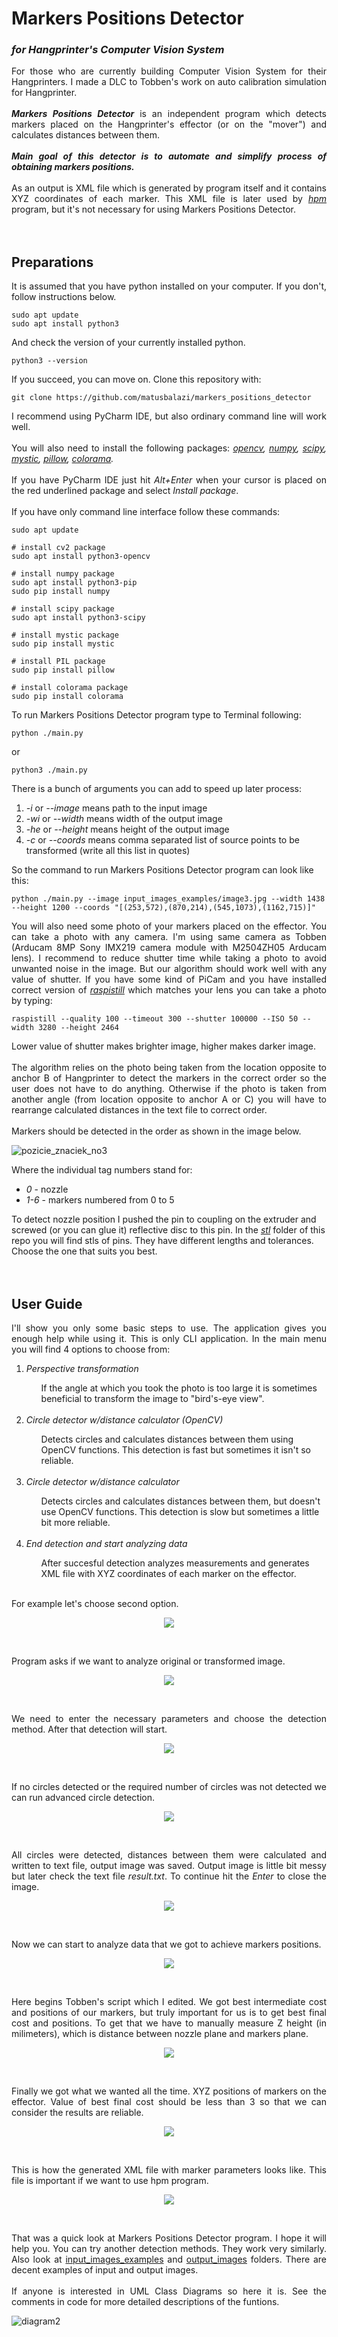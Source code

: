 # Markers Positions Detector
### _for Hangprinter's Computer Vision System_
<p align="justify">
  For those who are currently building Computer Vision System for their Hangprinters. I made a DLC to Tobben's work on auto calibration simulation for Hangprinter.<br><br>
  <b><i>Markers Positions Detector</i></b> is an independent program which detects markers placed on the Hangprinter's effector (or on the "mover") and calculates distances between them.<br><br>
  <b><i>Main goal of this detector is to automate and simplify process of obtaining markers positions.</i></b><br><br>
  As an output is XML file which is generated by program itself and it contains XYZ coordinates of each marker. This XML file is later used by 
  <i><a href=https://gitlab.com/tobben/hpm>hpm</a></i> program, but it's not necessary for using Markers Positions Detector.<br><br><br>
</p>

## Preparations
<p align="justify">
  It is assumed that you have python installed on your computer. If you don't, follow instructions below.
</p>

```
sudo apt update
sudo apt install python3
```

<p align="justify">
  And check the version of your currently installed python.
</p>

```
python3 --version
```

<p align="justify"> 
  If you succeed, you can move on. Clone this repository with:
</p>

```
git clone https://github.com/matusbalazi/markers_positions_detector
```

<p align="justify">
  I recommend using PyCharm IDE, but also ordinary command line will work well.<br><br>
  You will also need to install the following packages: 
  <i><a href="https://github.com/opencv/opencv-python">opencv</a>, 
    <a href="https://github.com/numpy/numpy">numpy</a>, 
    <a href="https://github.com/scipy/scipy">scipy</a>, 
    <a href="https://github.com/uqfoundation/mystic">mystic</a>, 
    <a href="https://github.com/python-pillow/Pillow">pillow</a>, 
    <a href="https://github.com/tartley/colorama">colorama</a>.</i><br><br>
  If you have PyCharm IDE just hit <i>Alt+Enter</i> when your cursor is placed on the red underlined package and select <i>Install package</i>.<br><br>
  If you have only command line interface follow these commands:
</p>

```
sudo apt update

# install cv2 package
sudo apt install python3-opencv

# install numpy package
sudo apt install python3-pip
sudo pip install numpy

# install scipy package
sudo apt install python3-scipy

# install mystic package
sudo pip install mystic

# install PIL package
sudo pip install pillow

# install colorama package
sudo pip install colorama
```

<p align="justify">
  To run Markers Positions Detector program type to Terminal following:
</p>

```
python ./main.py
```

<p align="justify">
  or
</p>

```
python3 ./main.py
```

<p align="justify">
  There is a bunch of arguments you can add to speed up later process:
<ol>
  <li><i>-i</i> or <i>--image</i> means path to the input image</li>
  <li><i>-wi</i> or <i>--width</i> means width of the output image</li>
  <li><i>-he</i> or <i>--height</i> means height of the output image</li>
  <li><i>-c</i> or <i>--coords</i> means comma separated list of source points to be transformed (write all this list in quotes)</li>
</ol>
  So the command to run Markers Positions Detector program can look like this:
</p>

```
python ./main.py --image input_images_examples/image3.jpg --width 1438 --height 1200 --coords "[(253,572),(870,214),(545,1073),(1162,715)]"
```

<p align="justify">
  You will also need some photo of your markers placed on the effector. You can take a photo with any camera. 
  I'm using same camera as Tobben (Arducam 8MP Sony IMX219 camera module with M2504ZH05 Arducam lens). 
  I recommend to reduce shutter time while taking a photo to avoid unwanted noise in the image.
  But our algorithm should work well with any value of shutter. If you have some kind of PiCam and you have installed correct version of 
  <i><a href="https://www.raspberrypi.com/documentation/accessories/camera.html">raspistill</a></i> which matches your lens you can take a photo by typing:
</p>

```
raspistill --quality 100 --timeout 300 --shutter 100000 --ISO 50 --width 3280 --height 2464
```

<p align="justify">
  Lower value of shutter makes brighter image, higher makes darker image.<br><br>
  The algorithm relies on the photo being taken from the location opposite to anchor B of Hangprinter to detect the markers in the correct order 
  so the user does not have to do anything. Otherwise if the photo is taken from another angle (from location opposite to anchor A or C) 
  you will have to rearrange calculated distances in the text file to correct order.<br><br>
  Markers should be detected in the order as shown in the image below.
</p>

![pozicie_znaciek_no3](https://user-images.githubusercontent.com/91671608/162260252-c1b9677c-21ef-47b1-964a-a3a10a4508d7.png)

<p align="justify">
  Where the individual tag numbers stand for:
<ul>
  <li><i>0</i> - nozzle</li>
  <li><i>1-6</i> - markers numbered from 0 to 5</li>
</ul>
To detect nozzle position I pushed the pin to coupling on the extruder and screwed (or you can glue it) reflective disc to this pin.
In the <i><a href="https://github.com/matusbalazi/markers_positions_detector/tree/master/stl">stl</a></i> folder of this repo you will
find stls of pins. They have different lengths and tolerances. Choose the one that suits you best.<br><br><br>
</p>

## User Guide
<p align="justify">
  I'll show you only some basic steps to use. The application gives you enough help while using it. This is only CLI application.
  In the main menu you will find 4 options to choose from:
  <ol>
  <li><i>Perspective transformation</i></li>
    <ul>If the angle at which you took the photo is too large it is sometimes beneficial to transform the image to "bird's-eye view".</ul><br>
  <li><i>Circle detector w/distance calculator (OpenCV)</i></li>
    <ul>Detects circles and calculates distances between them using OpenCV functions. This detection is fast but sometimes it isn't so reliable.</ul><br>
  <li><i>Circle detector w/distance calculator</i></li>
    <ul>Detects circles and calculates distances between them, but doesn't use OpenCV functions. This detection is slow but sometimes a little bit more reliable.</ul><br>
  <li><i>End detection and start analyzing data</i></li>
    <ul>After succesful detection analyzes measurements and generates XML file with XYZ coordinates of each marker on the effector.</ul><br>
  </ol>
  For example let's choose second option.
</p>

<p align="center">

<img src="https://user-images.githubusercontent.com/91671608/162267205-c56895b7-f110-4d3a-938a-22650cb3bb9f.png">
  
</p><br>

<p align="justify">
  Program asks if we want to analyze original or transformed image.
</p>

<p align="center">

<img src="https://user-images.githubusercontent.com/91671608/162272162-d100f334-caa4-4e58-8728-f8a3a014496d.png">
  
</p><br>

<p align="justify">
  We need to enter the necessary parameters and choose the detection method. After that detection will start.
</p>

<p align="center">

<img src="https://user-images.githubusercontent.com/91671608/162271966-b76c6a44-9173-4208-8c95-ef8827615e0b.png">
  
</p><br>
  
<p align="justify">
  If no circles detected or the required number of circles was not detected we can run advanced circle detection.
</p>

<p align="center">

<img src="https://user-images.githubusercontent.com/91671608/162272298-1eb5e732-053c-4c5d-bc27-7c2734143390.png">
  
</p><br>
  
<p align="justify">
  All circles were detected, distances between them were calculated and written to text file, output image was saved.
  Output image is little bit messy but later check the text file <i>result.txt</i>. To continue hit the <i>Enter</i> to close the image.
</p>

<p align="center">
  
<img src="https://user-images.githubusercontent.com/91671608/162270343-780343a3-e446-44fe-8d12-5f00594f2490.png">
  
</p><br>

<p align="justify">
  Now we can start to analyze data that we got to achieve markers positions.
</p>

<p align="center">
  
<img src="https://user-images.githubusercontent.com/91671608/162272750-ed513294-4681-44aa-a301-831fb25aaf56.png">
  
</p><br>

<p align="justify">
  Here begins Tobben's script which I edited. We got best intermediate cost and positions of our markers, but truly important for us is to get best 
  final cost and positions. To get that we have to manually measure Z height (in milimeters), which is distance between nozzle plane and markers plane.
</p>

<p align="center">
  
<img src="https://user-images.githubusercontent.com/91671608/162273859-ef15475d-c2fd-47bb-8619-f3e299e86dcd.png">
  
</p><br>

<p align="justify">
  Finally we got what we wanted all the time. XYZ positions of markers on the effector. Value of best final cost should be less than 3 so that
  we can consider the results are reliable.
</p>

<p align="center">
  
<img src="https://user-images.githubusercontent.com/91671608/162274519-4ee2835e-8284-4035-9e77-658bd2adf161.png">
  
</p><br>

<p align="justify">
  This is how the generated XML file with marker parameters looks like. This file is important if we want to use hpm program.
</p>

<p align="center">
  
<img src="https://user-images.githubusercontent.com/91671608/162275351-7cf7f97f-1862-41c6-a149-32770f1aa819.png">
  
</p>

<br><p align="justify">
  That was a quick look at Markers Positions Detector program. I hope it will help you. You can try another detection methods. 
  They work very similarly. Also look at <a href="https://github.com/matusbalazi/markers_positions_detector/tree/master/input_images_examples">input_images_examples</a>
  and <a href="https://github.com/matusbalazi/markers_positions_detector/tree/master/output_images">output_images</a> folders. There are decent
  examples of input and output images.<br><br>
  If anyone is interested in UML Class Diagrams so here it is. See the comments in code for more detailed descriptions of the funtions.
</p>

![diagram2](https://user-images.githubusercontent.com/91671608/162276354-2c15ee20-a7e1-4dd5-8de3-0302751531c1.png)

